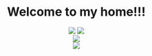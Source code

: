 <div><h1 align=center>Welcome to my home!!!</h1></div>
<div align=center>
  <img src="https://img.shields.io/badge/Python-yellow?style=plastic&logo=python" />
  <img src="https://img.shields.io/badge/C-red?style=plastic&logo=c" />
</div>
<div align="center"><img src="https://github-readme-stats.vercel.app/api?username=lnznjn&show_icons=true&theme=radical" /></div>
<div align="center"><img src="https://github-readme-stats.vercel.app/api/top-langs/?username=lnznjn&layout=compact" /></div>
